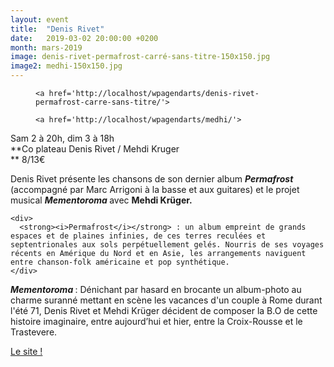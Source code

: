 ```yaml
---
layout: event
title:  "Denis Rivet"
date:   2019-03-02 20:00:00 +0200
month: mars-2019
image: denis-rivet-permafrost-carré-sans-titre-150x150.jpg
image2: medhi-150x150.jpg
---
```

<div id='gallery-1' class='gallery galleryid-5734 gallery-columns-3 gallery-size-thumbnail'>
  <figure class='gallery-item'> 
  
  <div class='gallery-icon landscape'>

    <a href='http://localhost/wpagendarts/denis-rivet-permafrost-carre-sans-titre/'>
</a>  </div></figure><figure class='gallery-item'> 
  
  <div class='gallery-icon landscape'>

    <a href='http://localhost/wpagendarts/medhi/'>
</a>  </div></figure>
</div>

Sam 2 à 20h, dim 3 à 18h  
**Co plateau Denis Rivet / Mehdi Kruger  
** 8/13€

<div>
  <div>
    <div>
      Denis Rivet présente les chansons de son dernier album <strong><i>Permafrost </i></strong>(accompagné par Marc Arrigoni à la basse et aux guitares) et le projet musical <strong><i>Mementoroma </i></strong>avec <strong>Mehdi Krüger.</strong>
    </div>
    
    <div>
      <strong><i>Permafrost</i></strong> : un album empreint de grands espaces et de plaines infinies, de ces terres reculées et septentrionales aux sols perpétuellement gelés. Nourris de ses voyages récents en Amérique du Nord et en Asie, les arrangements naviguent entre chanson-folk américaine et pop synthétique.
    </div>
  </div>
</div>

<div>
  <strong><i>Mementoroma</i> </strong>: Dénichant par hasard en brocante un album-photo au charme suranné mettant en scène les vacances d'un couple à Rome durant l'été 71, Denis Rivet et Mehdi Krüger décident de composer la B.O de cette histoire imaginaire, entre aujourd’hui et hier, entre la Croix-Rousse et le Trastevere.
</div>

<div>
</div>

<div>
</div>



[Le site !](https://denisrivet.com/)



